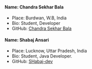 #### Name:  Chandra Sekhar Bala 
- Place: Burdwan, W.B, India
- Bio: Student, Developer
- GitHub: [Chandra Sekhar Bala](https://github.com/Chandra-Sekhar-Bala)

#### Name:  Shabaj Ansari
- Place: Lucknow, Uttar Pradesh, India
- Bio: Student, Java Developer.
- GitHub: [SHabaj-dev](https://github.com/SHabaj-dev)

